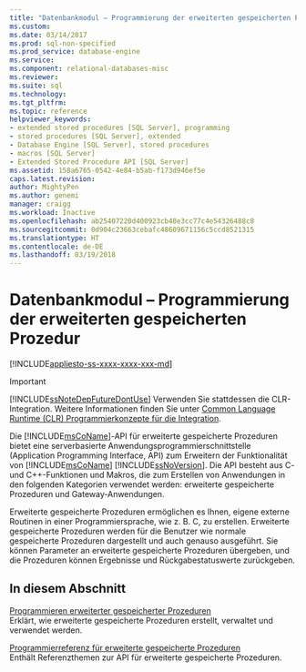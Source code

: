 ```yaml
---
title: "Datenbankmodul – Programmierung der erweiterten gespeicherten Prozedur | Microsoft-Dokumentation"
ms.custom: 
ms.date: 03/14/2017
ms.prod: sql-non-specified
ms.prod_service: database-engine
ms.service: 
ms.component: relational-databases-misc
ms.reviewer: 
ms.suite: sql
ms.technology: 
ms.tgt_pltfrm: 
ms.topic: reference
helpviewer_keywords:
- extended stored procedures [SQL Server], programming
- stored procedures [SQL Server], extended
- Database Engine [SQL Server], stored procedures
- macros [SQL Server]
- Extended Stored Procedure API [SQL Server]
ms.assetid: 158a6765-0542-4e84-b5ab-f173d946ef5e
caps.latest.revision: 
author: MightyPen
ms.author: genemi
manager: craigg
ms.workload: Inactive
ms.openlocfilehash: ab25407220d400923cb48e3cc77c4e54326488c8
ms.sourcegitcommit: 0d904c23663cebafc48609671156c5ccd8521315
ms.translationtype: HT
ms.contentlocale: de-DE
ms.lasthandoff: 03/19/2018
---
```

# <a name="database-engine-extended-stored-procedure-programming"></a>Datenbankmodul – Programmierung der erweiterten gespeicherten Prozedur
[!INCLUDE[appliesto-ss-xxxx-xxxx-xxx-md](../includes/appliesto-ss-xxxx-xxxx-xxx-md.md)]
    
> [!IMPORTANT]  
>  [!INCLUDE[ssNoteDepFutureDontUse](../includes/ssnotedepfuturedontuse-md.md)] Verwenden Sie stattdessen die CLR-Integration. Weitere Informationen finden Sie unter [Common Language Runtime &#40;CLR&#41; Programmierkonzepte für die Integration](../relational-databases/clr-integration/common-language-runtime-clr-integration-programming-concepts.md).  
  
 Die [!INCLUDE[msCoName](../includes/msconame-md.md)]-API für erweiterte gespeicherte Prozeduren bietet eine serverbasierte Anwendungsprogrammierschnittstelle (Application Programming Interface, API) zum Erweitern der Funktionalität von [!INCLUDE[msCoName](../includes/msconame-md.md)] [!INCLUDE[ssNoVersion](../includes/ssnoversion-md.md)]. Die API besteht aus C- und C++-Funktionen und Makros, die zum Erstellen von Anwendungen in den folgenden Kategorien verwendet werden: erweiterte gespeicherte Prozeduren und Gateway-Anwendungen.  
  
 Erweiterte gespeicherte Prozeduren ermöglichen es Ihnen, eigene externe Routinen in einer Programmiersprache, wie z. B. C, zu erstellen. Erweiterte gespeicherte Prozeduren werden für die Benutzer wie normale gespeicherte Prozeduren dargestellt und auch genauso ausgeführt. Sie können Parameter an erweiterte gespeicherte Prozeduren übergeben, und die Prozeduren können Ergebnisse und Rückgabestatuswerte zurückgeben.  
  
## <a name="in-this-section"></a>In diesem Abschnitt  
 [Programmieren erweiterter gespeicherter Prozeduren](../relational-databases/extended-stored-procedures-programming/database-engine-extended-stored-procedures-programming.md)  
 Erklärt, wie erweiterte gespeicherte Prozeduren erstellt, verwaltet und verwendet werden.  
  
 [Programmierreferenz für erweiterte gespeicherte Prozeduren](../relational-databases/extended-stored-procedures-reference/database-engine-extended-stored-procedures-reference.md)  
 Enthält Referenzthemen zur API für erweiterte gespeicherte Prozeduren.  
  
  
